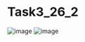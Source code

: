 # Task3_26_2
![image](https://user-images.githubusercontent.com/100626064/161613791-73c54df6-98b2-4bb6-b4ee-003ad264aeb6.png)
![image](https://user-images.githubusercontent.com/100626064/161613828-a9e27608-4ba4-46f5-ad06-734607d1f3cd.png)
